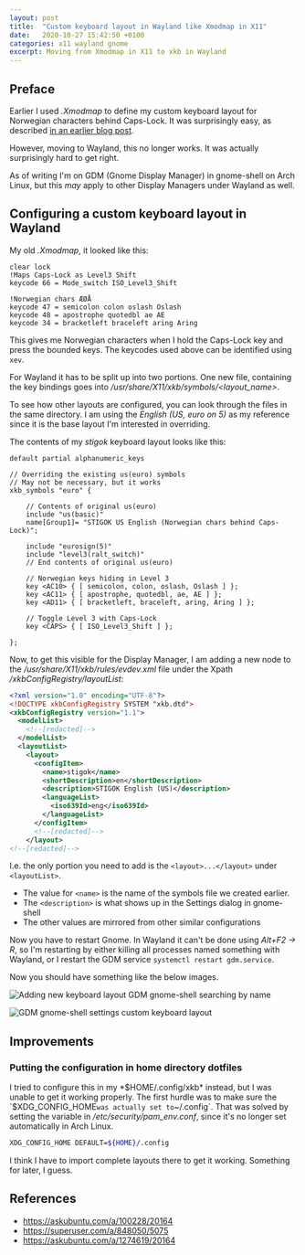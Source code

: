 ```yaml
---
layout: post
title:  "Custom keyboard layout in Wayland like Xmodmap in X11"
date:   2020-10-27 15:42:50 +0100
categories: x11 wayland gnome
excerpt: Moving from Xmodmap in X11 to xkb in Wayland
---
```


## Preface

Earlier I used *.Xmodmap* to define my custom keyboard layout for Norwegian
characters behind Caps-Lock. It was surprisingly easy, as described [in an
earlier blog post][1].

However, moving to Wayland, this no longer works. It was actually
surprisingly hard to get right.

As of writing I'm on GDM (Gnome Display Manager) in gnome-shell on Arch Linux,
but this *may* apply to other Display Managers under Wayland as well.

## Configuring a custom keyboard layout in Wayland

My old *.Xmodmap*, it looked like this:

```
clear lock
!Maps Caps-Lock as Level3 Shift
keycode 66 = Mode_switch ISO_Level3_Shift

!Norwegian chars ÆØÅ
keycode 47 = semicolon colon oslash Oslash
keycode 48 = apostrophe quotedbl ae AE
keycode 34 = bracketleft braceleft aring Aring
```

This gives me Norwegian characters when I hold the Caps-Lock key and press the
bounded keys. The keycodes used above can be identified using `xev`.

For Wayland it has to be split up into two portions. One new file, containing
the key bindings goes into */usr/share/X11/xkb/symbols/<layout_name>*.

To see how other layouts are configured, you can look through the files in
the same directory. I am using the *English (US, euro on 5)* as my reference
since it is the base layout I'm interested in overriding.

The contents of my *stigok* keyboard layout looks like this:

```
default partial alphanumeric_keys

// Overriding the existing us(euro) symbols
// May not be necessary, but it works
xkb_symbols "euro" {

    // Contents of original us(euro)
    include "us(basic)"
    name[Group1]= "STIGOK US English (Norwegian chars behind Caps-Lock)";

    include "eurosign(5)"
    include "level3(ralt_switch)"
    // End contents of original us(euro)

    // Norwegian keys hiding in Level 3
    key <AC10> { [ semicolon, colon, oslash, Oslash ] };
    key <AC11> { [ apostrophe, quotedbl, ae, AE ] };
    key <AD11> { [ bracketleft, braceleft, aring, Aring ] };

    // Toggle Level 3 with Caps-Lock
    key <CAPS> { [ ISO_Level3_Shift ] };

};
```

Now, to get this visible for the Display Manager, I am adding a new node to the
*/usr/share/X11/xkb/rules/evdev.xml* file under the Xpath */xkbConfigRegistry/layoutList*:

```xml
<?xml version="1.0" encoding="UTF-8"?>
<!DOCTYPE xkbConfigRegistry SYSTEM "xkb.dtd">
<xkbConfigRegistry version="1.1">
  <modelList>
    <!--[redacted]-->
  </modelList>
  <layoutList>
    <layout>
      <configItem>
        <name>stigok</name>
        <shortDescription>en</shortDescription>
        <description>STIGOK English (US)</description>
        <languageList>
          <iso639Id>eng</iso639Id>
        </languageList>
      </configItem>
      <!--[redacted]-->
    </layout>
<!--[redacted]-->
```

I.e. the only portion you need to add is the `<layout>...</layout>` under `<layoutList>`.
- The value for `<name>` is the name of the symbols file we created earlier.
- The `<description>` is what shows up in the Settings dialog in gnome-shell
- The other values are mirrored from other similar configurations

Now you have to restart Gnome. In Wayland it can't be done using *Alt+F2 -> R*,
so I'm restarting by either killing all processes named something with Wayland,
or I restart the GDM service `systemctl restart gdm.service`.

Now you should have something like the below images.

![Adding new keyboard layout GDM gnome-shell searching by name](https://public.stigok.com/img/2020-10-27-161221.png)

![GDM gnome-shell settings custom keyboard layout](https://public.stigok.com/img/2020-10-27-161031.png)

## Improvements

### Putting the configuration in home directory dotfiles

I tried to configure this in my *$HOME/.config/xkb* instead, but I was unable
to get it working properly. The first hurdle was to make sure the `$XDG_CONFIG_HOME`
was actually set to `~/.config`. That was solved by setting the variable in
*/etc/security/pam_env.conf*, since it's no longer set automatically in Arch Linux.

```bash
XDG_CONFIG_HOME DEFAULT=${HOME}/.config
```

I think I have to import complete layouts there to get it working. Something
for later, I guess.

## References

- <https://askubuntu.com/a/100228/20164>
- <https://superuser.com/a/848050/5075>
- <https://askubuntu.com/a/1274619/20164>

[1]: https://blog.stigok.com/2017/07/10/norwegian-keys-on-us-keyboard-layout-with-xmodmap.html
